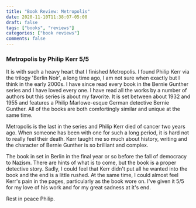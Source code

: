 ```yaml
---
title: "Book Review: Metropolis"
date: 2020-11-10T11:38:07-05:00
draft: false
tags: ["books", "reviews"]
categories: ["book reviews"]
comments: false
---
```

### Metropolis by Philip Kerr 5/5
It is with such a heavy heart that I finished Metropolis. I found Philip Kerr via the trilogy 'Berlin Noir', a long time ago, I am not sure when exactly but I think in the early 2000s. I have since read every book in the Bernie Gunther series and I have loved every one. I have read all the works by a number of authors but this series is about my favorite. It is set between about 1932 and 1955 and features a Philip Marlowe-esque German detective Bernie Gunther. All of the books are both comfortingly similar and unique at the same time.

Metropolis is the last in the series and Philip Kerr died of cancer two years ago. When someone has been with one for such a long period, it is hard not to really feel their death. Kerr taught me so much about history, writing and the character of Bernie Gunther is so brilliant and complex.

The book in set in Berlin in the final year or so before the fall of democracy to Nazism. There are hints of what is to come, but the book is a proper detective story. Sadly, I could feel that Kerr didn't put all he wanted into the book and the end is a little rushed. At the same time, I could almost feel Kerr's pain in the pages, particularly as the book wore on. I've given it 5/5 for my love of his work and for my great sadness at it's end.

Rest in peace Philip.
